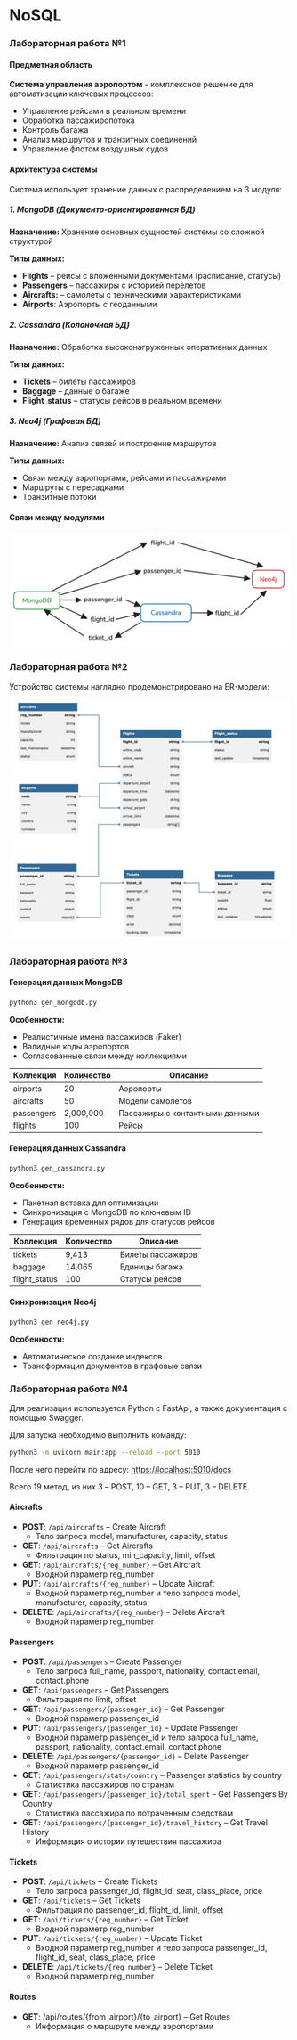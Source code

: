 # NoSQL

### Лабораторная работа №1

#### Предметная область

**Система управления аэропортом** - комплексное решение для автоматизации ключевых процессов:

- Управление рейсами в реальном времени
- Обработка пассажиропотока
- Контроль багажа
- Анализ маршрутов и транзитных соединений
- Управление флотом воздушных судов

#### Архитектура системы

Система использует хранение данных с распределением на 3 модуля:

##### 1. MongoDB (Документо-ориентированная БД)

**Назначение:** Хранение основных сущностей системы со сложной структурой

**Типы данных:**

- **Flights** – рейсы с вложенными документами (расписание, статусы)
- **Passengers** – пассажиры с историей перелетов
- **Aircrafts:** – самолеты с техническими характеристиками
- **Airports**: Аэропорты с геоданными

##### 2. Cassandra (Колоночная БД)

**Назначение:** Обработка высоконагруженных оперативных данных

**Типы данных:**

- **Tickets** – билеты пассажиров
- **Baggage** – данные о багаже
- **Flight_status** – статусы рейсов в реальном времени

##### 3. Neo4j (Графовая БД)

**Назначение:** Анализ связей и построение маршрутов

**Типы данных:**

- Связи между аэропортами, рейсами и пассажирами
- Маршруты с пересадками
- Транзитные потоки

#### Связи между модулями

![Связи между модулями](./img/lab1.jpg)

### Лабораторная работа №2

Устройство системы наглядно продемонстрировано на ER-модели:

![ER модель](./img/lab2.jpg)

### Лабораторная работа №3

#### Генерация данных MongoDB

```bash
python3 gen_mongodb.py
```

**Особенности:**

- Реалистичные имена пассажиров (Faker)
- Валидные коды аэропортов
- Согласованные связи между коллекциями

|Коллекция|Количество|Описание|
|-|--------|---|
|airports|20|Аэропорты|
|aircrafts|50|Модели самолетов|
|passengers|2,000,000|Пассажиры с контактными данными|
|flights|100|Рейсы|

#### Генерация данных Cassandra

```bash
python3 gen_cassandra.py
```

**Особенности:**

- Пакетная вставка для оптимизации
- Синхронизация с MongoDB по ключевым ID
- Генерация временных рядов для статусов рейсов

|Коллекция|Количество|Описание|
|-|--------|---|
|tickets|9,413|Билеты пассажиров|
|baggage|14,065|Единицы багажа|
|flight_status|100|Статусы рейсов|

#### Синхронизация Neo4j

```bash
python3 gen_neo4j.py
```

**Особенности:**

- Автоматическое создание индексов
- Трансформация документов в графовые связи

### Лабораторная работа №4

Для реализации используется Python с FastApi, а также документация с помощью Swagger.

Для запуска необходимо выполнить команду:

```bash
python3 -m uvicorn main:app --reload --port 5010
```

После чего перейти по адресу: [https://localhost:5010/docs](http://localhost:5010/docs)

Всего 19 метод, из них 3 – POST, 10 – GET, 3 – PUT, 3 – DELETE.

#### Aircrafts

- **POST**: `/api/aircrafts` – Create Aircraft
    - Тело запроса model, manufacturer, capacity, status
- **GET**: `/api/aircrafts` – Get Aircrafts
    - Фильтрация по status, min_capacity, limit, offset
- **GET**: `/api/aircrafts/{reg_number}` – Get Aircraft
    - Входной параметр reg_number
- **PUT**: `/api/aircrafts/{reg_number}` – Update Aircraft
    - Входной параметр reg_number и тело запроса model, manufacturer, capacity, status
- **DELETE**: `/api/aircrafts/{reg_number}` – Delete Aircraft
    - Входной параметр reg_number

#### Passengers

- **POST**: `/api/passengers` – Create Passenger
    - Тело запроса full_name, passport, nationality, contact.email, contact.phone
- **GET**: `/api/passengers` – Get Passengers
    - Фильтрация по limit, offset
- **GET**: `/api/passengers/{passenger_id}` – Get Passenger
    - Входной параметр passenger_id
- **PUT**: `/api/passengers/{passenger_id}` – Update Passenger
    - Входной параметр passenger_id и тело запроса full_name, passport, nationality, contact.email, contact.phone
- **DELETE**: `/api/passengers/{passenger_id}` – Delete Passenger
    - Входной параметр passenger_id
- **GET**: `/api/passengers/stats/country` – Passenger statistics by country
    - Статистика пассажиров по странам
- **GET**: `/api/passengers/{passenger_id}/total_spent` – Get Passengers By Country
    - Статистика пассажира по потраченным средствам
- **GET**: `/api/passengers/{passenger_id}/travel_history` – Get Travel History
    - Информация о истории путешествия пассажира

#### Tickets

- **POST**: `/api/tickets` – Create Tickets
    - Тело запроса passenger_id, flight_id, seat, class_place, price
- **GET**: `/api/tickets` – Get Tickets
    - Фильтрация по passenger_id, flight_id, limit, offset
- **GET**: `/api/tickets/{reg_number}` – Get Ticket
    - Входной параметр reg_number
- **PUT**: `/api/tickets/{reg_number}` – Update Ticket
    - Входной параметр reg_number и тело запроса passenger_id, flight_id, seat, class_place, price
- **DELETE**: `/api/tickets/{reg_number}` – Delete Ticket
    - Входной параметр reg_number

#### Routes

- **GET**: /api/routes/{from_airport}/{to_airport} – Get Routes
    - Информация о маршруте между аэропортами